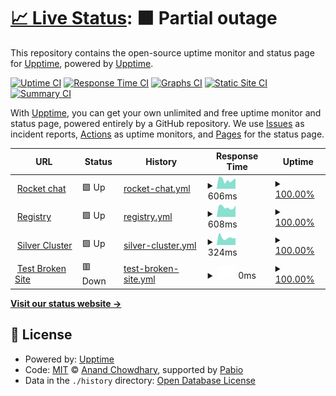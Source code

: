 # [📈 Live Status](https://upptime.github.io/upptime): <!--live status--> **🟧 Partial outage**

This repository contains the open-source uptime monitor and status page for [Upptime](https://upptime.js.org), powered by [Upptime](https://github.com/upptime/upptime).

[![Uptime CI](https://github.com/w8896699/upptime-test/workflows/Uptime%20CI/badge.svg)](https://github.com/w8896699/upptime-test/actions?query=workflow%3A%22Uptime+CI%22)
[![Response Time CI](https://github.com/w8896699/upptime-test/workflows/Response%20Time%20CI/badge.svg)](https://github.com/w8896699/upptime-test/actions?query=workflow%3A%22Response+Time+CI%22)
[![Graphs CI](https://github.com/w8896699/upptime-test/workflows/Graphs%20CI/badge.svg)](https://github.com/w8896699/upptime-test/actions?query=workflow%3A%22Graphs+CI%22)
[![Static Site CI](https://github.com/w8896699/upptime-test/workflows/Static%20Site%20CI/badge.svg)](https://github.com/w8896699/upptime-test/actions?query=workflow%3A%22Static+Site+CI%22)
[![Summary CI](https://github.com/w8896699/upptime-test/workflows/Summary%20CI/badge.svg)](https://github.com/w8896699/upptime-test/actions?query=workflow%3A%22Summary+CI%22)

With [Upptime](https://upptime.js.org), you can get your own unlimited and free uptime monitor and status page, powered entirely by a GitHub repository. We use [Issues](https://github.com/upptime/upptime/issues) as incident reports, [Actions](https://github.com/w8896699/upptime-test/actions) as uptime monitors, and [Pages](https://upptime.github.io/upptime) for the status page.

<!--start: status pages-->
<!-- This summary is generated by Upptime (https://github.com/upptime/upptime) -->
<!-- Do not edit this manually, your changes will be overwritten -->
<!-- prettier-ignore -->
| URL | Status | History | Response Time | Uptime |
| --- | ------ | ------- | ------------- | ------ |
| <img alt="" src="https://icons.duckduckgo.com/ip3/chat.developer.gov.bc.ca.ico" height="13"> [Rocket chat](https://chat.developer.gov.bc.ca/api/info) | 🟩 Up | [rocket-chat.yml](https://github.com/w8896699/upptime-test/commits/HEAD/history/rocket-chat.yml) | <details><summary><img alt="Response time graph" src="./graphs/rocket-chat/response-time-week.png" height="20"> 606ms</summary><br><a href="https://w8896699.github.io/upptime-test/history/rocket-chat"><img alt="Response time 628" src="https://img.shields.io/endpoint?url=https%3A%2F%2Fraw.githubusercontent.com%2Fw8896699%2Fupptime-test%2FHEAD%2Fapi%2Frocket-chat%2Fresponse-time.json"></a><br><a href="https://w8896699.github.io/upptime-test/history/rocket-chat"><img alt="24-hour response time 720" src="https://img.shields.io/endpoint?url=https%3A%2F%2Fraw.githubusercontent.com%2Fw8896699%2Fupptime-test%2FHEAD%2Fapi%2Frocket-chat%2Fresponse-time-day.json"></a><br><a href="https://w8896699.github.io/upptime-test/history/rocket-chat"><img alt="7-day response time 606" src="https://img.shields.io/endpoint?url=https%3A%2F%2Fraw.githubusercontent.com%2Fw8896699%2Fupptime-test%2FHEAD%2Fapi%2Frocket-chat%2Fresponse-time-week.json"></a><br><a href="https://w8896699.github.io/upptime-test/history/rocket-chat"><img alt="30-day response time 614" src="https://img.shields.io/endpoint?url=https%3A%2F%2Fraw.githubusercontent.com%2Fw8896699%2Fupptime-test%2FHEAD%2Fapi%2Frocket-chat%2Fresponse-time-month.json"></a><br><a href="https://w8896699.github.io/upptime-test/history/rocket-chat"><img alt="1-year response time 628" src="https://img.shields.io/endpoint?url=https%3A%2F%2Fraw.githubusercontent.com%2Fw8896699%2Fupptime-test%2FHEAD%2Fapi%2Frocket-chat%2Fresponse-time-year.json"></a></details> | <details><summary><a href="https://w8896699.github.io/upptime-test/history/rocket-chat">100.00%</a></summary><a href="https://w8896699.github.io/upptime-test/history/rocket-chat"><img alt="All-time uptime 99.93%" src="https://img.shields.io/endpoint?url=https%3A%2F%2Fraw.githubusercontent.com%2Fw8896699%2Fupptime-test%2FHEAD%2Fapi%2Frocket-chat%2Fuptime.json"></a><br><a href="https://w8896699.github.io/upptime-test/history/rocket-chat"><img alt="24-hour uptime 100.00%" src="https://img.shields.io/endpoint?url=https%3A%2F%2Fraw.githubusercontent.com%2Fw8896699%2Fupptime-test%2FHEAD%2Fapi%2Frocket-chat%2Fuptime-day.json"></a><br><a href="https://w8896699.github.io/upptime-test/history/rocket-chat"><img alt="7-day uptime 100.00%" src="https://img.shields.io/endpoint?url=https%3A%2F%2Fraw.githubusercontent.com%2Fw8896699%2Fupptime-test%2FHEAD%2Fapi%2Frocket-chat%2Fuptime-week.json"></a><br><a href="https://w8896699.github.io/upptime-test/history/rocket-chat"><img alt="30-day uptime 100.00%" src="https://img.shields.io/endpoint?url=https%3A%2F%2Fraw.githubusercontent.com%2Fw8896699%2Fupptime-test%2FHEAD%2Fapi%2Frocket-chat%2Fuptime-month.json"></a><br><a href="https://w8896699.github.io/upptime-test/history/rocket-chat"><img alt="1-year uptime 99.93%" src="https://img.shields.io/endpoint?url=https%3A%2F%2Fraw.githubusercontent.com%2Fw8896699%2Fupptime-test%2FHEAD%2Fapi%2Frocket-chat%2Fuptime-year.json"></a></details>
| <img alt="" src="https://icons.duckduckgo.com/ip3/registry.developer.gov.bc.ca.ico" height="13"> [Registry](https://registry.developer.gov.bc.ca) | 🟩 Up | [registry.yml](https://github.com/w8896699/upptime-test/commits/HEAD/history/registry.yml) | <details><summary><img alt="Response time graph" src="./graphs/registry/response-time-week.png" height="20"> 608ms</summary><br><a href="https://w8896699.github.io/upptime-test/history/registry"><img alt="Response time 568" src="https://img.shields.io/endpoint?url=https%3A%2F%2Fraw.githubusercontent.com%2Fw8896699%2Fupptime-test%2FHEAD%2Fapi%2Fregistry%2Fresponse-time.json"></a><br><a href="https://w8896699.github.io/upptime-test/history/registry"><img alt="24-hour response time 739" src="https://img.shields.io/endpoint?url=https%3A%2F%2Fraw.githubusercontent.com%2Fw8896699%2Fupptime-test%2FHEAD%2Fapi%2Fregistry%2Fresponse-time-day.json"></a><br><a href="https://w8896699.github.io/upptime-test/history/registry"><img alt="7-day response time 608" src="https://img.shields.io/endpoint?url=https%3A%2F%2Fraw.githubusercontent.com%2Fw8896699%2Fupptime-test%2FHEAD%2Fapi%2Fregistry%2Fresponse-time-week.json"></a><br><a href="https://w8896699.github.io/upptime-test/history/registry"><img alt="30-day response time 567" src="https://img.shields.io/endpoint?url=https%3A%2F%2Fraw.githubusercontent.com%2Fw8896699%2Fupptime-test%2FHEAD%2Fapi%2Fregistry%2Fresponse-time-month.json"></a><br><a href="https://w8896699.github.io/upptime-test/history/registry"><img alt="1-year response time 568" src="https://img.shields.io/endpoint?url=https%3A%2F%2Fraw.githubusercontent.com%2Fw8896699%2Fupptime-test%2FHEAD%2Fapi%2Fregistry%2Fresponse-time-year.json"></a></details> | <details><summary><a href="https://w8896699.github.io/upptime-test/history/registry">100.00%</a></summary><a href="https://w8896699.github.io/upptime-test/history/registry"><img alt="All-time uptime 99.93%" src="https://img.shields.io/endpoint?url=https%3A%2F%2Fraw.githubusercontent.com%2Fw8896699%2Fupptime-test%2FHEAD%2Fapi%2Fregistry%2Fuptime.json"></a><br><a href="https://w8896699.github.io/upptime-test/history/registry"><img alt="24-hour uptime 100.00%" src="https://img.shields.io/endpoint?url=https%3A%2F%2Fraw.githubusercontent.com%2Fw8896699%2Fupptime-test%2FHEAD%2Fapi%2Fregistry%2Fuptime-day.json"></a><br><a href="https://w8896699.github.io/upptime-test/history/registry"><img alt="7-day uptime 100.00%" src="https://img.shields.io/endpoint?url=https%3A%2F%2Fraw.githubusercontent.com%2Fw8896699%2Fupptime-test%2FHEAD%2Fapi%2Fregistry%2Fuptime-week.json"></a><br><a href="https://w8896699.github.io/upptime-test/history/registry"><img alt="30-day uptime 100.00%" src="https://img.shields.io/endpoint?url=https%3A%2F%2Fraw.githubusercontent.com%2Fw8896699%2Fupptime-test%2FHEAD%2Fapi%2Fregistry%2Fuptime-month.json"></a><br><a href="https://w8896699.github.io/upptime-test/history/registry"><img alt="1-year uptime 99.93%" src="https://img.shields.io/endpoint?url=https%3A%2F%2Fraw.githubusercontent.com%2Fw8896699%2Fupptime-test%2FHEAD%2Fapi%2Fregistry%2Fuptime-year.json"></a></details>
| <img alt="" src="https://icons.duckduckgo.com/ip3/api.silver.devops.gov.bc.ca.ico" height="13"> [Silver Cluster](https://api.silver.devops.gov.bc.ca:6443/readyz) | 🟩 Up | [silver-cluster.yml](https://github.com/w8896699/upptime-test/commits/HEAD/history/silver-cluster.yml) | <details><summary><img alt="Response time graph" src="./graphs/silver-cluster/response-time-week.png" height="20"> 324ms</summary><br><a href="https://w8896699.github.io/upptime-test/history/silver-cluster"><img alt="Response time 309" src="https://img.shields.io/endpoint?url=https%3A%2F%2Fraw.githubusercontent.com%2Fw8896699%2Fupptime-test%2FHEAD%2Fapi%2Fsilver-cluster%2Fresponse-time.json"></a><br><a href="https://w8896699.github.io/upptime-test/history/silver-cluster"><img alt="24-hour response time 402" src="https://img.shields.io/endpoint?url=https%3A%2F%2Fraw.githubusercontent.com%2Fw8896699%2Fupptime-test%2FHEAD%2Fapi%2Fsilver-cluster%2Fresponse-time-day.json"></a><br><a href="https://w8896699.github.io/upptime-test/history/silver-cluster"><img alt="7-day response time 324" src="https://img.shields.io/endpoint?url=https%3A%2F%2Fraw.githubusercontent.com%2Fw8896699%2Fupptime-test%2FHEAD%2Fapi%2Fsilver-cluster%2Fresponse-time-week.json"></a><br><a href="https://w8896699.github.io/upptime-test/history/silver-cluster"><img alt="30-day response time 306" src="https://img.shields.io/endpoint?url=https%3A%2F%2Fraw.githubusercontent.com%2Fw8896699%2Fupptime-test%2FHEAD%2Fapi%2Fsilver-cluster%2Fresponse-time-month.json"></a><br><a href="https://w8896699.github.io/upptime-test/history/silver-cluster"><img alt="1-year response time 309" src="https://img.shields.io/endpoint?url=https%3A%2F%2Fraw.githubusercontent.com%2Fw8896699%2Fupptime-test%2FHEAD%2Fapi%2Fsilver-cluster%2Fresponse-time-year.json"></a></details> | <details><summary><a href="https://w8896699.github.io/upptime-test/history/silver-cluster">100.00%</a></summary><a href="https://w8896699.github.io/upptime-test/history/silver-cluster"><img alt="All-time uptime 99.93%" src="https://img.shields.io/endpoint?url=https%3A%2F%2Fraw.githubusercontent.com%2Fw8896699%2Fupptime-test%2FHEAD%2Fapi%2Fsilver-cluster%2Fuptime.json"></a><br><a href="https://w8896699.github.io/upptime-test/history/silver-cluster"><img alt="24-hour uptime 100.00%" src="https://img.shields.io/endpoint?url=https%3A%2F%2Fraw.githubusercontent.com%2Fw8896699%2Fupptime-test%2FHEAD%2Fapi%2Fsilver-cluster%2Fuptime-day.json"></a><br><a href="https://w8896699.github.io/upptime-test/history/silver-cluster"><img alt="7-day uptime 100.00%" src="https://img.shields.io/endpoint?url=https%3A%2F%2Fraw.githubusercontent.com%2Fw8896699%2Fupptime-test%2FHEAD%2Fapi%2Fsilver-cluster%2Fuptime-week.json"></a><br><a href="https://w8896699.github.io/upptime-test/history/silver-cluster"><img alt="30-day uptime 100.00%" src="https://img.shields.io/endpoint?url=https%3A%2F%2Fraw.githubusercontent.com%2Fw8896699%2Fupptime-test%2FHEAD%2Fapi%2Fsilver-cluster%2Fuptime-month.json"></a><br><a href="https://w8896699.github.io/upptime-test/history/silver-cluster"><img alt="1-year uptime 99.93%" src="https://img.shields.io/endpoint?url=https%3A%2F%2Fraw.githubusercontent.com%2Fw8896699%2Fupptime-test%2FHEAD%2Fapi%2Fsilver-cluster%2Fuptime-year.json"></a></details>
| <img alt="" src="https://icons.duckduckgo.com/ip3/thissitedoesnotexist.koj.co.ico" height="13"> [Test Broken Site](https://thissitedoesnotexist.koj.co) | 🟥 Down | [test-broken-site.yml](https://github.com/w8896699/upptime-test/commits/HEAD/history/test-broken-site.yml) | <details><summary><img alt="Response time graph" src="./graphs/test-broken-site/response-time-week.png" height="20"> 0ms</summary><br><a href="https://w8896699.github.io/upptime-test/history/test-broken-site"><img alt="Response time 0" src="https://img.shields.io/endpoint?url=https%3A%2F%2Fraw.githubusercontent.com%2Fw8896699%2Fupptime-test%2FHEAD%2Fapi%2Ftest-broken-site%2Fresponse-time.json"></a><br><a href="https://w8896699.github.io/upptime-test/history/test-broken-site"><img alt="24-hour response time 0" src="https://img.shields.io/endpoint?url=https%3A%2F%2Fraw.githubusercontent.com%2Fw8896699%2Fupptime-test%2FHEAD%2Fapi%2Ftest-broken-site%2Fresponse-time-day.json"></a><br><a href="https://w8896699.github.io/upptime-test/history/test-broken-site"><img alt="7-day response time 0" src="https://img.shields.io/endpoint?url=https%3A%2F%2Fraw.githubusercontent.com%2Fw8896699%2Fupptime-test%2FHEAD%2Fapi%2Ftest-broken-site%2Fresponse-time-week.json"></a><br><a href="https://w8896699.github.io/upptime-test/history/test-broken-site"><img alt="30-day response time 0" src="https://img.shields.io/endpoint?url=https%3A%2F%2Fraw.githubusercontent.com%2Fw8896699%2Fupptime-test%2FHEAD%2Fapi%2Ftest-broken-site%2Fresponse-time-month.json"></a><br><a href="https://w8896699.github.io/upptime-test/history/test-broken-site"><img alt="1-year response time 0" src="https://img.shields.io/endpoint?url=https%3A%2F%2Fraw.githubusercontent.com%2Fw8896699%2Fupptime-test%2FHEAD%2Fapi%2Ftest-broken-site%2Fresponse-time-year.json"></a></details> | <details><summary><a href="https://w8896699.github.io/upptime-test/history/test-broken-site">100.00%</a></summary><a href="https://w8896699.github.io/upptime-test/history/test-broken-site"><img alt="All-time uptime 100.00%" src="https://img.shields.io/endpoint?url=https%3A%2F%2Fraw.githubusercontent.com%2Fw8896699%2Fupptime-test%2FHEAD%2Fapi%2Ftest-broken-site%2Fuptime.json"></a><br><a href="https://w8896699.github.io/upptime-test/history/test-broken-site"><img alt="24-hour uptime 100.00%" src="https://img.shields.io/endpoint?url=https%3A%2F%2Fraw.githubusercontent.com%2Fw8896699%2Fupptime-test%2FHEAD%2Fapi%2Ftest-broken-site%2Fuptime-day.json"></a><br><a href="https://w8896699.github.io/upptime-test/history/test-broken-site"><img alt="7-day uptime 100.00%" src="https://img.shields.io/endpoint?url=https%3A%2F%2Fraw.githubusercontent.com%2Fw8896699%2Fupptime-test%2FHEAD%2Fapi%2Ftest-broken-site%2Fuptime-week.json"></a><br><a href="https://w8896699.github.io/upptime-test/history/test-broken-site"><img alt="30-day uptime 100.00%" src="https://img.shields.io/endpoint?url=https%3A%2F%2Fraw.githubusercontent.com%2Fw8896699%2Fupptime-test%2FHEAD%2Fapi%2Ftest-broken-site%2Fuptime-month.json"></a><br><a href="https://w8896699.github.io/upptime-test/history/test-broken-site"><img alt="1-year uptime 100.00%" src="https://img.shields.io/endpoint?url=https%3A%2F%2Fraw.githubusercontent.com%2Fw8896699%2Fupptime-test%2FHEAD%2Fapi%2Ftest-broken-site%2Fuptime-year.json"></a></details>

<!--end: status pages-->

[**Visit our status website →**](https://upptime.github.io/upptime)

## 📄 License

- Powered by: [Upptime](https://github.com/upptime/upptime)
- Code: [MIT](./LICENSE) © [Anand Chowdhary](https://anandchowdhary.com), supported by [Pabio](https://pabio.com)
- Data in the `./history` directory: [Open Database License](https://opendatacommons.org/licenses/odbl/1-0/)
